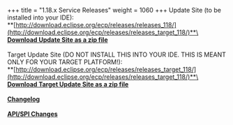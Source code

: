 +++
title = "1.18.x Service Releases"
weight = 1060
+++
Update Site (to be installed into your IDE):\
**[http://download.eclipse.org/ecp/releases/releases_118/](http://download.eclipse.org/ecp/releases/releases_target_118/)**\
\
**[Download Update Site as a zip file](http://www.eclipse.org/downloads/download.php?file=/ecp/releases/releases_118/1180/1180.zip)**\
\
Target Update Site (DO NOT INSTALL THIS INTO YOUR IDE. THIS IS MEANT ONLY FOR YOUR TARGET PLATFORM!):\
**[http://download.eclipse.org/ecp/releases/releases_target_118/](http://download.eclipse.org/ecp/releases/releases_target_118/)**\
\
**[Download Target Update Site as a zip file](http://www.eclipse.org/downloads/download.php?file=/ecp/releases/releases_target_118/1180/1180.zip)**\
\
**[Changelog](https://bugs.eclipse.org/bugs/buglist.cgi?query_format=advanced&product=ECP&target_milestone=1.18.0)**\
\
**[API/SPI Changes](https://www.eclipse.org/ecp/project-info/ECP_1170_1180_API_SPI_changes.html)**



